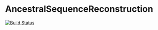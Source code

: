 # AncestralSequenceReconstruction

[![Build Status](https://github.com/PierreBarrat/AncestralSequenceReconstruction.jl/actions/workflows/CI.yml/badge.svg?branch=master)](https://github.com/PierreBarrat/AncestralSequenceReconstruction.jl/actions/workflows/CI.yml?query=branch%3Amaster)
